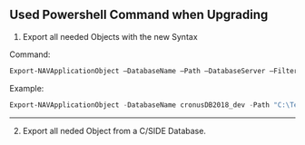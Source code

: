 ## Used Powershell Command when Upgrading


1. Export all needed Objects with the new Syntax

Command:
```Powershell
Export-NAVApplicationObject –DatabaseName –Path –DatabaseServer –Filter "type=*;Version List=*;ID=*" –ExportToNewSyntax.
```
Example:
```Powershell
Export-NAVApplicationObject -DatabaseName cronusDB2018_dev -Path "C:\Temp\Objects.txt" -DatabaseServer server01 -Filter "type=table|page;ID=50001..50005" -ExportToNewSyntax
```
----------

2. Export all neded Object from a C/SIDE Database.
[](https://github.com/EDGZTNSR/IntroductionToAL/docs/src/Export.png)
